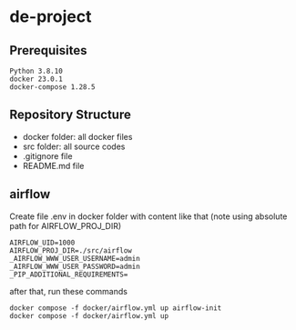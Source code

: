 # de-project

## Prerequisites
```
Python 3.8.10
docker 23.0.1
docker-compose 1.28.5
```

## Repository Structure
- docker folder: all docker files
- src folder: all source codes
- .gitignore file
- README.md file

## airflow
Create file .env in docker folder with content like that (note using absolute path for AIRFLOW_PROJ_DIR)
```
AIRFLOW_UID=1000
AIRFLOW_PROJ_DIR=./src/airflow
_AIRFLOW_WWW_USER_USERNAME=admin
_AIRFLOW_WWW_USER_PASSWORD=admin
_PIP_ADDITIONAL_REQUIREMENTS=
```
after that, run these commands
```
docker compose -f docker/airflow.yml up airflow-init
docker compose -f docker/airflow.yml up
```